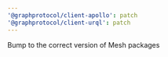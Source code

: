 ```yaml
---
'@graphprotocol/client-apollo': patch
'@graphprotocol/client-urql': patch
---
```


Bump to the correct version of Mesh packages
